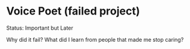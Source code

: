 # Voice Poet (failed project)

Status: Important but Later

Why did it fail? What did I learn from people that made me stop caring?